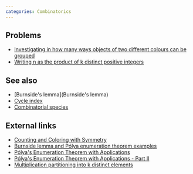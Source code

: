 ```yaml
---
categories: Combinatorics
---
```


## Problems
- [Investigating in how many ways objects of two different colours can be grouped](https://projecteuler.net/problem=181)
- [Writing n as the product of k distinct positive integers](https://projecteuler.net/problem=495)

## See also
- [Burnside's lemma](Burnside's lemma)
- [Cycle index]()
- [Combinatorial species]()

## External links
- [Counting and Coloring with Symmetry](https://daim.idi.ntnu.no/masteroppgaver/004/4381/masteroppgave.pdf)
- [Burnside lemma and Pólya enumeration theorem examples](http://meta.math.stackexchange.com/questions/1868/list-of-generalizations-of-common-questions#13335)
- [Pólya's Enumeration Theorem with Applications](http://am-just-a-nobody.blogspot.is/2015/03/mathjax.html)
- [Pólya's Enumeration Theorem with Applications - Part II](http://am-just-a-nobody.blogspot.is/2015/11/this-post-continues-what-we-discussed.html)
- [Multiplication partitioning into k distinct elements](http://math.stackexchange.com/questions/1250364/multiplication-partitioning-into-k-distinct-elements)

